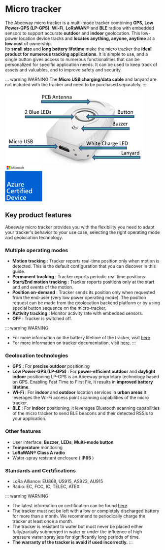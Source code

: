 
# Micro tracker
The Abeeway micro tracker is a multi-mode tracker combining **GPS**, **Low Power-GPS (LP-GPS)**, **Wi-Fi**, **LoRaWAN®** and **BLE** radios with embedded sensors to support accurate **outdoor** and **indoor** geolocation. This low-power location device tracks and **locates anything, anyone, anytime** at a **low cost** of ownership.<br/>
Its **small size** and **long battery lifetime** make the micro tracker the **ideal product for numerous tracking applications**. It is simple to use, and a single button gives access to numerous functionalities that can be personalized for specific application needs. It can be used to keep track of assets and valuables, and to improve safety and security. 

::: warning WARNING
The **Micro USB charging/data cable** and lanyard are not included with the tracker and need to be purchased separately.
:::

<img src="./images/MicrotrackerHWarrows_450x234.png" border="0" />
<img src="./images/image_azure_certification.png" border="0" />

## Key product features
Abeeway micro tracker provides you with the flexibility you need to adapt your tracker's behavior to your use case, selecting the right operating mode and geolocation technology.

### Multiple operating modes

* **Motion tracking** : Tracker reports real-time position only when motion is detected. This is the default configuration that you can discover in this guide.
* **Permanent tracking** : Tracker reports periodic real time positions.
* **Start/End motion tracking** : Tracker reports positions only at the start and end events of the motion.
* **Position on-demand** : Tracker sends its position only when requested from the end-user (very low power operating mode). The position request can be made from the geolocation backend platform or by using special button sequence on the micro-tracker.
* **Activity tracking** : Monitor activity rate with embedded sensors.
* **OFF** : Tracker is switched off.

::: warning WARNING
* For more information on the battery lifetime of the tracker, visit [here](../../D-Reference/PowerConsumption_R)
* For more information on tracker documentation, visit [here](../../D-Reference/DocLibrary_R/AbeewayTrackers_R.md#reference-guides-and-tools).
:::

### Geolocation technologies

* **GPS** : For **precise outdoor** positioning
* **Low Power-GPS (LP-GPS)** : For **power-efficient outdoor** and **daylight indoor** positioning
LP-GPS is an Abeeway proprietary technology based on GPS. Enabling Fast Time to First Fix, it results in **improved battery lifetime**.
* **Wi-Fi** : For **indoor** and **outdoor** location services in **urban areas**
It leverages the Wi-Fi access point scanning capabilities of the micro tracker.
* **BLE** : For **indoor** positioning, it leverages Bluetooth scanning capabilities of the micro tracker to send BLE beacons and their detected RSSIs to your application.

### Other features
* User interface: **Buzzer**, **LEDs**, **Multi-mode button**
* **Temperature** monitoring
* **LoRaWAN® Class A radio**
* Water-spray resistant enclosure ( **IP65** )

### Standards and Certifications
* LoRa Alliance: EU868, US915, AS923, AU915
* Radio: EC, FCC, IC, TELEC, ATEX

::: warning WARNING
 * The latest information on certification can be found [here](/D-Reference/DocLibrary_R/AbeewayTrackers_R.md#certifications).
 * The tracker must not be left with a low or completely discharged battery for more than a month. We recommend to periodically charge the tracker at least once a month. 
 * The tracker is resistant to water but must never be placed either fully/partially submerged in water or under the influence of high pressure water spray jets for significantly long periods of time. 
 * **The warranty of the tracker is avoid if used incorrectly.**
:::
